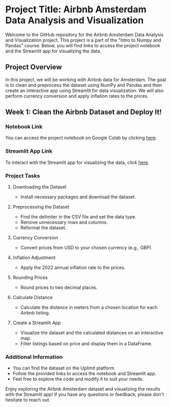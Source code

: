 # Project Title: Airbnb Amsterdam Data Analysis and Visualization

Welcome to the GitHub repository for the Airbnb Amsterdam Data Analysis and Visualization project. This project is a part of the "Intro to Numpy and Pandas" course. Below, you will find links to access the project notebook and the Streamlit app for visualizing the data.

## Project Overview

In this project, we will be working with Airbnb data for Amsterdam. The goal is to clean and preprocess the dataset using NumPy and Pandas and then create an interactive app using Streamlit for data visualization. We will also perform currency conversion and apply inflation rates to the prices.

## Week 1: Clean the Airbnb Dataset and Deploy It!

### Notebook Link
You can access the project notebook on Google Colab by clicking [here](https://colab.research.google.com/drive/1mr7Ugy92_lN8EyOJYH6942vzTJMQvykM?usp=sharing).

### Streamlit App Link
To interact with the Streamlit app for visualizing the data, click [here](https://airbnbamsterdam-qixruv33hqreegswv4aclw.streamlit.app/).

### Project Tasks

1. Downloading the Dataset
   - Install necessary packages and download the dataset.

2. Preprocessing the Dataset
   - Find the delimiter in the CSV file and set the data type.
   - Remove unnecessary rows and columns.
   - Reformat the dataset.

3. Currency Conversion
   - Convert prices from USD to your chosen currency (e.g., GBP).

4. Inflation Adjustment
   - Apply the 2022 annual inflation rate to the prices.

5. Rounding Prices
   - Round prices to two decimal places.

6. Calculate Distance
   - Calculate the distance in meters from a chosen location for each Airbnb listing.

7. Create a Streamlit App
   - Visualize the dataset and the calculated distances on an interactive map.
   - Filter listings based on price and display them in a DataFrame.

### Additional Information

- You can find the dataset on the Uplimit platform.
- Follow the provided links to access the notebook and Streamlit app.
- Feel free to explore the code and modify it to suit your needs.

Enjoy exploring the Airbnb Amsterdam dataset and visualizing the results with the Streamlit app! If you have any questions or feedback, please don't hesitate to reach out.
